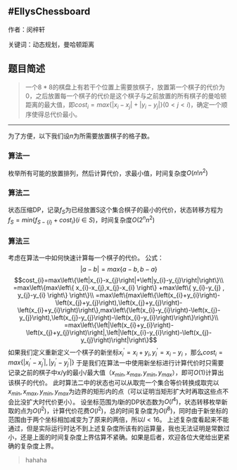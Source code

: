#EllysChessboard
---
作者：闵梓轩

关键词：动态规划，曼哈顿距离
## 题目简述
> 一个$8*8$的棋盘上有若干个位置上需要放棋子，放置第一个棋子的代价为0，之后放置每一个棋子的代价是这个棋子与之前放置的所有棋子的曼哈顿距离的最大值，即$cost_{i} = max \left\{ \left|x_{i}-x_{j}\right|+\left|y_{i}-y_{j}\right|\right\} \left( 0 < j < i\right)$，确定一个顺序使得总代价最小。

---
为了方便，以下我们设$n$为所需要放置棋子的格子数。
### 算法一
枚举所有可能的放置排列，然后计算代价，求最小值，时间复杂度$O\left(n!n^{2}\right)$
### 算法二
状态压缩DP，记录$f_{S}$为已经放置S这个集合棋子的最小的代价，状态转移方程为$f_{S}=min\left\{f_{S-\left\{i\right\}}+cost_{i}\right\}\left(i \in S\right)$，时间复杂度$O\left(2^{n}n^{2}\right)$
### 算法三
考虑在算法一中如何快速计算每一个棋子的代价。
公式：$$\left|a-b\right|=max\left\{a-b,b-a\right\}$$
$$cost_{i}=max\left\{\left|x_{i}-x_{j}\right|+\left|y_{i}-y_{j}\right|\right\}\\
=max\left\{max\left\{ x_{i}-x_{j},x_{j}-x_{i} \right\} +max\left\{ y_{i}-y_{j} , y_{j}-y_{i} \right\} \right\}\\
=max\left\{max\left\{\left(x_{i}+y_{i}\right)-\left(x_{j}+y_{j}\right),\left(x_{j}+y_{j}\right)-\left(x_{i}+y_{i}\right)\right\},max\left\{\left(x_{i}-y_{i}\right)-\left(x_{j}-y_{j}\right),\left(x_{j}-y_{j}\right)-\left(x_{i}-y_{i}\right)\right\}\right\}\\
=max\left\{\left|\left(x_{i}+y_{i}\right)-\left(x_{j}+y_{j}\right)\right|,\left|\left(x_{i}-y_{i}\right)-\left(x_{j}-y_{j}\right)\right|\right\}$$
如果我们定义重新定义一个棋子的新坐标$x_{i}^{'}=x_{i}+y_{i},y_{i}^{'}=x_{i}-y_{i}$
，那么$cost_{i}=max\left\{\left|x_{i}^{'}-x_{j}^{'}\right|,\left|y_{i}^{'}-y_{j}^{'}\right|\right\}$
于是我们在算法一中使用新坐标进行计算代价时只需要记录之前的棋子中x/y的最小/最大值（$x_{min},x_{max},y_{min},y_{max}$），即可$O\left(1\right)$计算出该棋子的代价。
此时算法二中的状态也可以从取完一个集合等价转换成取完以$x_{min},x_{max},y_{min},y_{max}$为边界的矩形内的点（可以证明当矩形扩大时再取这些点不会比没扩大时代价更小）。
设坐标范围为$l$新的DP状态数为$O\left(l^{4}\right)$，状态转移枚举新取的点为$O\left(l^{2}\right)$，计算代价花费$O\left(l^{2}\right)$，总的时间复杂度为$O\left(l^{8}\right)$，同时由于新坐标的范围由于两个坐标相加减变为了原来的两倍，所以$l<16$。
上述复杂度看起来不能通过，但是实际运行时达不到上述复杂度所该有的运算量，我也无法证明是常数过小，还是上面的时间复杂度上界估算不紧确。如果是后者，欢迎各位大佬给出更紧确的复杂度上界。

> hahaha
